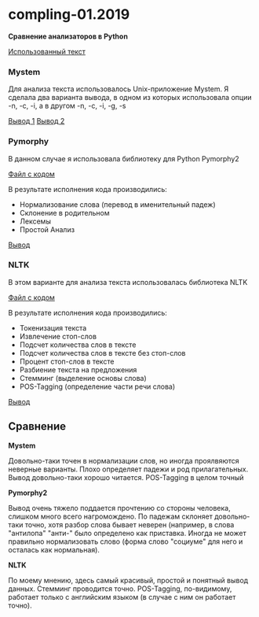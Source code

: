 # compling-01.2019
**Сравнение анализаторов в Python**

[Использованный текст](https://github.com/amaliyazar/compling-01.2019/blob/master/text.txt)

### Mystem

Для анализа текста использовалось Unix-приложение Mystem. Я сделала два варианта вывода, в одном из которых использовала опции -n, -c, -i, а в другом -n, -c, -i, -g, -s

[Вывод 1](https://github.com/amaliyazar/compling-01.2019/blob/master/output_mystem1.txt)
[Вывод 2](https://github.com/amaliyazar/compling-01.2019/blob/master/output_mystem.txt)

### Pymorphy

В данном случае я использовала библиотеку для Python Pymorphy2

[Файл с кодом](https://github.com/amaliyazar/compling-01.2019/blob/master/pymorphy.py)

В результате исполнения кода производились:

* Нормализование слова (перевод в именительный падеж)
* Склонение в родительном
* Лексемы
* Простой Анализ

[Вывод](https://github.com/amaliyazar/compling-01.2019/blob/master/output_pymorphy.txt)

### NLTK

В этом варианте для анализа текста использовалась библиотека NLTK

[Файл с кодом](https://github.com/amaliyazar/compling-01.2019/blob/master/stopwords.py)

В результате исполнения кода производились:

* Токенизация текста
* Извлечение стоп-слов
* Подсчет количества слов в тексте
* Подсчет количества слов в тексте без стоп-слов
* Процент стоп-слов в тексте
* Разбиение текста на предложения
* Стемминг (выделение основы слова)
* POS-Tagging (определение части речи слова)

[Вывод](https://github.com/amaliyazar/compling-01.2019/blob/master/output%20nltk.txt)

## Сравнение
**Mystem**

Довольно-таки точен в нормализации слов, но иногда проялвяются неверные варианты. Плохо определяет падежи и род прилагательных. Вывод довольно-таки хорошо читается. POS-Tagging в целом точный

**Pymorphy2**

Вывод очень тяжело поддается прочтению со стороны человека, слишком много всего нагромождено. По падежам склоняет довольно-таки точно, хотя разбор слова бывает неверен (например, в слова "антилопа" "анти-" было определено как приставка. Иногда не может правильно нормализовать слово (форма слово "социуме" для него и осталась как нормальная). 

**NLTK**

По моему мнению, здесь самый красивый, простой и понятный вывод данных. Стемминг проводится точно. POS-Tagging, по-видимому, работает только с английским языком (в случае с ним он работает точно). 
 
